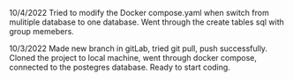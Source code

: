 10/4/2022
Tried to modify the Docker compose.yaml when switch from mulitiple database to one database. 
Went through the create tables sql with group memebers.

10/3/2022
Made new branch in gitLab, tried git pull, push successfully. 
Cloned the project to local machine, went through docker compose, connected to the postegres database. Ready to start coding.
